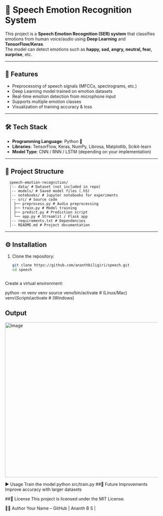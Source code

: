 # 🎤 Speech Emotion Recognition System

This project is a **Speech Emotion Recognition (SER) system** that classifies emotions from human voice/audio using **Deep Learning** and **TensorFlow/Keras**.  
The model can detect emotions such as **happy, sad, angry, neutral, fear, surprise**, etc.  

---

## 🚀 Features
- Preprocessing of speech signals (MFCCs, spectrograms, etc.)
- Deep Learning model trained on emotion datasets
- Real-time emotion detection from microphone input
- Supports multiple emotion classes
- Visualization of training accuracy & loss

---

## 🛠️ Tech Stack
- **Programming Language**: Python 🐍  
- **Libraries**: TensorFlow, Keras, NumPy, Librosa, Matplotlib, Scikit-learn  
- **Model Type**: CNN / RNN / LSTM (depending on your implementation)  

---

## 📂 Project Structure
      speech-emotion-recognition/
      │-- data/ # Dataset (not included in repo)
      │-- models/ # Saved model files (.h5)
      │-- notebooks/ # Jupyter notebooks for experiments
      │-- src/ # Source code
      │ ├── preprocess.py # Audio preprocessing
      │ ├── train.py # Model training
      │ ├── predict.py # Prediction script
      │ └── app.py # Streamlit / Flask app
      │-- requirements.txt # Dependencies
      │-- README.md # Project documentation


---

## ⚙️ Installation

1. Clone the repository:
   ```bash
   git clone https://github.com/ananthbiligiri/speech.git
   cd speech



Create a virtual environment:

python -m venv venv
source venv/bin/activate   # (Linux/Mac)
venv\Scripts\activate      # (Windows)

## Output
<img width="1059" height="510" alt="Image" src="https://github.com/user-attachments/assets/bfb7a60d-b231-4893-a678-cd800007959c" />

▶️ Usage
Train the model
python src/train.py
##🔮 Future Improvements
Improve accuracy with larger datasets

##📜 License
This project is licensed under the MIT License.

👨‍💻 Author
Your Name – GitHub
 | Ananth B S |

